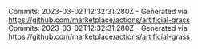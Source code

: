 Commits: 2023-03-02T12:32:31.280Z - Generated via https://github.com/marketplace/actions/artificial-grass
<br>
Commits: 2023-03-02T12:32:31.280Z - Generated via https://github.com/marketplace/actions/artificial-grass
<br>
